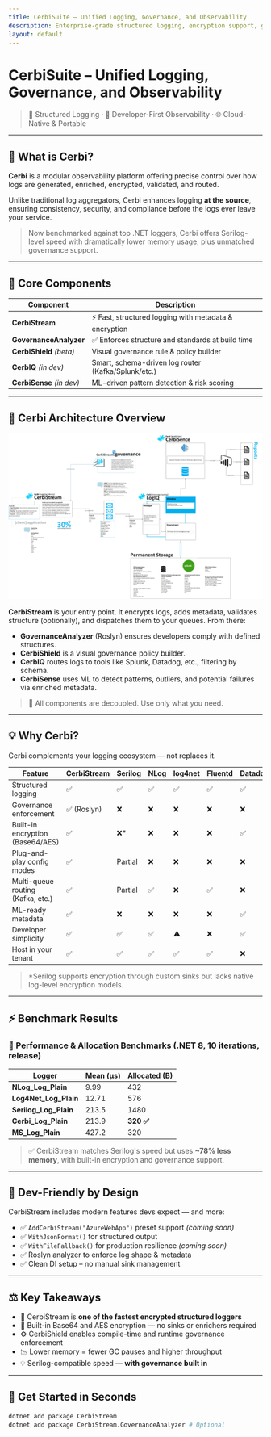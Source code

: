```yaml
---
title: CerbiSuite – Unified Logging, Governance, and Observability
description: Enterprise-grade structured logging, encryption support, governance enforcement, and predictive ML insights
layout: default
---
```


# CerbiSuite – Unified Logging, Governance, and Observability

> 🔐 Structured Logging · 🧠 Developer-First Observability · 🌐 Cloud-Native & Portable

---

## 🚀 What is Cerbi?

**Cerbi** is a modular observability platform offering precise control over how logs are generated, enriched, encrypted, validated, and routed.

Unlike traditional log aggregators, Cerbi enhances logging **at the source**, ensuring consistency, security, and compliance before the logs ever leave your service.

> Now benchmarked against top .NET loggers, Cerbi offers Serilog-level speed with dramatically lower memory usage, plus unmatched governance support.

---

## 🔧 Core Components

| Component           | Description                                                    |
|--------------------|----------------------------------------------------------------|
| **CerbiStream**     | ⚡ Fast, structured logging with metadata & encryption          |
| **GovernanceAnalyzer** | ✅ Enforces structure and standards at build time            |
| **CerbiShield** *(beta)* | Visual governance rule & policy builder                  |
| **CerbIQ** *(in dev)*     | Smart, schema-driven log router (Kafka/Splunk/etc.)        |
| **CerbiSense** *(in dev)* | ML-driven pattern detection & risk scoring               |

---

## 📐 Cerbi Architecture Overview

![Cerbi Architecture Diagram](https://github.com/Zeroshi/CerbiSite/blob/main/Cerbi-updated.png?raw=true)

**CerbiStream** is your entry point. It encrypts logs, adds metadata, validates structure (optionally), and dispatches them to your queues. From there:

- **GovernanceAnalyzer** (Roslyn) ensures developers comply with defined structures.
- **CerbiShield** is a visual governance policy builder.
- **CerbIQ** routes logs to tools like Splunk, Datadog, etc., filtering by schema.
- **CerbiSense** uses ML to detect patterns, outliers, and potential failures via enriched metadata.

> 🧱 All components are decoupled. Use only what you need.

---

## 💡 Why Cerbi?

Cerbi complements your logging ecosystem — not replaces it.

| Feature                         | CerbiStream | Serilog | NLog | log4net | Fluentd | Datadog |
|--------------------------------|-------------|---------|------|---------|---------|---------|
| Structured logging             | ✅          | ✅      | ✅   | ✅      | ✅      | ✅      |
| Governance enforcement         | ✅ (Roslyn) | ❌      | ❌   | ❌      | ❌      | ❌      |
| Built-in encryption (Base64/AES)| ✅         | ❌*     | ❌   | ❌      | ❌      | ✅      |
| Plug-and-play config modes     | ✅          | Partial | ❌   | ❌      | ❌      | ❌      |
| Multi-queue routing (Kafka, etc.) | ✅       | Partial | ✅   | ❌      | ✅      | ❌      |
| ML-ready metadata              | ✅          | ❌      | ❌   | ❌      | ❌      | ✅      |
| Developer simplicity           | ✅          | ✅      | ✅   | ⚠️      | ❌      | ✅      |
| Host in your tenant            | ✅          | ✅      | ✅   | ✅      | ✅      | ❌      |

> *Serilog supports encryption through custom sinks but lacks native log-level encryption models.

---

## ⚡ Benchmark Results

### 🧪 Performance & Allocation Benchmarks (.NET 8, 10 iterations, release)

| Logger              | Mean (μs) | Allocated (B) |
|---------------------|-----------|----------------|
| **NLog_Log_Plain**      | 9.99     | 432            |
| **Log4Net_Log_Plain**   | 12.71    | 576            |
| **Serilog_Log_Plain**   | 213.5    | 1480           |
| **Cerbi_Log_Plain**     | 213.9    | **320 ✅**     |
| **MS_Log_Plain**        | 427.2    | 320            |

> ✅ CerbiStream matches Serilog's speed but uses **~78% less memory**, with built-in encryption and governance support.

---

## 🧠 Dev-Friendly by Design

CerbiStream includes modern features devs expect — and more:

- ✅ `AddCerbiStream("AzureWebApp")` preset support *(coming soon)*
- ✅ `WithJsonFormat()` for structured output
- ✅ `WithFileFallback()` for production resilience *(coming soon)*
- ✅ Roslyn analyzer to enforce log shape & metadata
- ✅ Clean DI setup – no manual sink management

---

## ⚖️ Key Takeaways

- 🚀 CerbiStream is **one of the fastest encrypted structured loggers**
- 🔐 Built-in Base64 and AES encryption — no sinks or enrichers required
- ⚙️ CerbiShield enables compile-time and runtime governance enforcement
- 📉 Lower memory = fewer GC pauses and higher throughput
- 💡 Serilog-compatible speed — **with governance built in**

---

## 🧩 Get Started in Seconds

```bash
dotnet add package CerbiStream
dotnet add package CerbiStream.GovernanceAnalyzer # Optional
```
